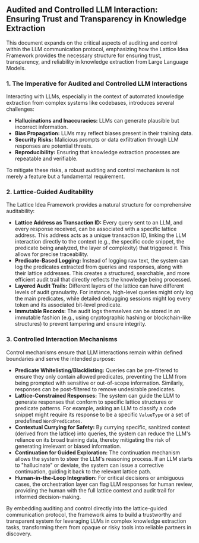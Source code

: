 ## Audited and Controlled LLM Interaction: Ensuring Trust and Transparency in Knowledge Extraction

This document expands on the critical aspects of auditing and control within the LLM communication protocol, emphasizing how the Lattice Idea Framework provides the necessary structure for ensuring trust, transparency, and reliability in knowledge extraction from Large Language Models.

### 1. The Imperative for Audited and Controlled LLM Interactions

Interacting with LLMs, especially in the context of automated knowledge extraction from complex systems like codebases, introduces several challenges:

*   **Hallucinations and Inaccuracies:** LLMs can generate plausible but incorrect information.
*   **Bias Propagation:** LLMs may reflect biases present in their training data.
*   **Security Risks:** Malicious prompts or data exfiltration through LLM responses are potential threats.
*   **Reproducibility:** Ensuring that knowledge extraction processes are repeatable and verifiable.

To mitigate these risks, a robust auditing and control mechanism is not merely a feature but a fundamental requirement.

### 2. Lattice-Guided Auditability

The Lattice Idea Framework provides a natural structure for comprehensive auditability:

*   **Lattice Address as Transaction ID:** Every query sent to an LLM, and every response received, can be associated with a specific lattice address. This address acts as a unique transaction ID, linking the LLM interaction directly to the context (e.g., the specific code snippet, the predicate being analyzed, the layer of complexity) that triggered it. This allows for precise traceability.
*   **Predicate-Based Logging:** Instead of logging raw text, the system can log the predicates extracted from queries and responses, along with their lattice addresses. This creates a structured, searchable, and more efficient audit trail that directly reflects the knowledge being processed.
*   **Layered Audit Trails:** Different layers of the lattice can have different levels of audit granularity. For instance, high-level queries might only log the main predicates, while detailed debugging sessions might log every token and its associated bit-level predicate.
*   **Immutable Records:** The audit logs themselves can be stored in an immutable fashion (e.g., using cryptographic hashing or blockchain-like structures) to prevent tampering and ensure integrity.

### 3. Controlled Interaction Mechanisms

Control mechanisms ensure that LLM interactions remain within defined boundaries and serve the intended purpose:

*   **Predicate Whitelisting/Blacklisting:** Queries can be pre-filtered to ensure they only contain allowed predicates, preventing the LLM from being prompted with sensitive or out-of-scope information. Similarly, responses can be post-filtered to remove undesirable predicates.
*   **Lattice-Constrained Responses:** The system can guide the LLM to generate responses that conform to specific lattice structures or predicate patterns. For example, asking an LLM to classify a code snippet might require its response to be a specific `ValueType` or a set of predefined `WordPredicates`.
*   **Contextual Currying for Safety:** By currying specific, sanitized context (derived from the lattice) into queries, the system can reduce the LLM's reliance on its broad training data, thereby mitigating the risk of generating irrelevant or biased information.
*   **Continuation for Guided Exploration:** The continuation mechanism allows the system to steer the LLM's reasoning process. If an LLM starts to "hallucinate" or deviate, the system can issue a corrective continuation, guiding it back to the relevant lattice path.
*   **Human-in-the-Loop Integration:** For critical decisions or ambiguous cases, the orchestration layer can flag LLM responses for human review, providing the human with the full lattice context and audit trail for informed decision-making.

By embedding auditing and control directly into the lattice-guided communication protocol, the framework aims to build a trustworthy and transparent system for leveraging LLMs in complex knowledge extraction tasks, transforming them from opaque or risky tools into reliable partners in discovery.